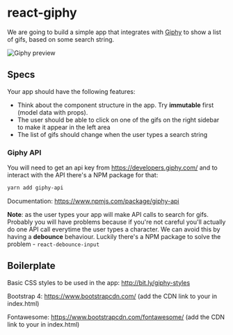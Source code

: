 # react-giphy

We are going to build a simple app that integrates with [Giphy](https://giphy.com) to show a list of gifs, based on some search string.

![Giphy preview](https://cl.ly/c49dfd2d7338/giphy_small.png)

## Specs

Your app should have the following features:
  * Think about the component structure in the app. Try **immutable** first (model data with props).
  * The user should be able to click on one of the gifs on the right sidebar to make it appear in the left area
  * The list of gifs should change when the user types a search string

### Giphy API

You will need to get an api key from https://developers.giphy.com/ and to interact with the API there's a NPM package for that:

```bash
yarn add giphy-api
```

Documentation: https://www.npmjs.com/package/giphy-api

**Note**: as the user types your app will make API calls to search for gifs. Probably you will have problems because if you're not careful you'll actually do one API call everytime the user types a character. We can avoid this by having a **debounce** behaviour. Luckily there's a NPM package to solve the problem - `react-debounce-input`

## Boilerplate

Basic CSS styles to be used in the app: http://bit.ly/giphy-styles

Bootstrap 4: https://www.bootstrapcdn.com/ (add the CDN link to your <head> in index.html)

Fontawesome: https://www.bootstrapcdn.com/fontawesome/ (add the CDN link to your <head> in index.html)
